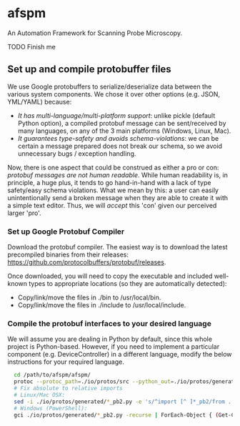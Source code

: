 # afspm

An Automation Framework for Scanning Probe Microscopy.

TODO Finish me

## Set up and compile protobuffer files

We use Google protobuffers to serialize/deserialize data between the various system components. We chose it over other options (e.g. JSON, YML/YAML) because:
- *It has multi-language/multi-platform support*: unlike pickle (default Python option), a compiled protobuf message can be sent/received by many languages, on any of the 3 main platforms (Windows, Linux, Mac).
- *It guarantees type-safety and avoids schema-violations*: we can be certain a message prepared does not break our schema, so we avoid unnecessary bugs / exception handling.

Now, there is one aspect that could be construed as either a pro or con: *protobuf messages are not human readable*. While human readability is, in principle, a huge plus, it tends to go hand-in-hand with a lack of type safety/easy schema violations. What we mean by this: a user can easily unintentionally send a broken message when they are able to create it with a simple text editor. Thus, we will *accept* this 'con' given our perceived larger 'pro'.

### Set up Google Protobuf Compiler
Download the protobuf compiler. The easiest way is to download the latest precompiled binaries from their releases: https://github.com/protocolbuffers/protobuf/releases.

Once downloaded, you will need to copy the executable and included well-known types to appropriate locations (so they are automatically detected):
- Copy/link/move the files in ./bin to /usr/local/bin.
- Copy/link/move the files in ./include to /usr/local/include.

### Compile the protobuf interfaces to your desired language
We will assume you are dealing in Python by default, since this whole project is Python-based. However, if you need to implement a particular component (e.g. DeviceController) in a different language, modify the below instructions for your required language.

``` sh
  cd /path/to/afspm/afspm/
  protoc --protoc_path=./io/protos/src --python_out=./io/protos/generated/ ./io/protos/src/*.proto
  # Fix absolute to relative imports
  # Linux/Mac OSX:
  sed -i ./io/protos/generated/*_pb2.py -e 's/^import [^ ]*_pb2/from . \0/'
  # Windows (PowerShell):
  gci ./io/protos/generated/*_pb2.py -recurse | ForEach-Object { (Get-Content $_) | ForEach-Object { $_ -replace "^(import [^ ]*_pb2)", "from . `$0" } | Set-Content $_ }
```
